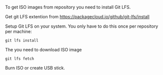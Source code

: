 To get ISO images from repository you need to install Git LFS.

Get git LFS extention from https://packagecloud.io/github/git-lfs/install

Setup Git LFS on your system. You only have to do this once per repository per machine:

    git lfs install

The you need to download ISO image

    git lfs fetch

Burn ISO or create USB stick.
